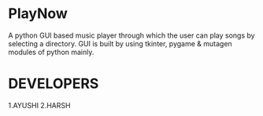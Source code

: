 # PlayNow
A python GUI based music player through which the user can play songs by selecting a directory. GUI is built by using tkinter, pygame & mutagen modules of python mainly.
# DEVELOPERS
1.AYUSHI
2.HARSH
